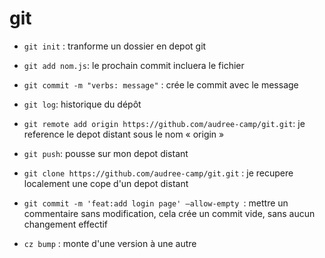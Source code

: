 # git

- `git init` : tranforme un dossier en depot git
- `git add nom.js`: le prochain commit incluera le fichier
- `git commit -m "verbs: message"` : crée le commit avec le message
- `git log`: historique du dépôt
- `git remote add origin https://github.com/audree-camp/git.git`: je reference le depot distant sous le nom « origin »
- `git push`: pousse sur mon depot distant
- `git clone https://github.com/audree-camp/git.git` : je recupere localement une cope d'un depot distant

- `git commit -m 'feat:add login page' —allow-empty `: mettre un commentaire sans modification, cela crée un commit vide, sans aucun changement effectif
- `cz bump` : monte d'une version à une autre
